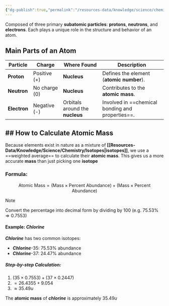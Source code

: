 ```yaml
---
{"dg-publish":true,"permalink":"/resources-data/knowledge/science/chemistry/atoms/"}
---
```


Composed of three primary **subatomic particles**: **protons**, **neutrons**, and **electrons**. Each plays a unique role in the structure and behavior of an atom.

## Main Parts of an Atom

| **Particle** | **Charge**    | **Where Found**                 | **Description**                                  |
| ------------ | ------------- | ------------------------------- | ------------------------------------------------ |
| **Proton**   | Positive (+)  | **Nucleus**                     | Defines the element (**atomic number**).         |
| **Neutron**  | No charge (0) | **Nucleus**                     | Contributes to the **atomic mass**.              |
| **Electron** | Negative (-)  | Orbitals around the **nucleus** | Involved in ==chemical bonding and properties==. |

## ## How to Calculate Atomic Mass
Because elements exist in nature as a mixture of **[[Resources-Data/Knowledge/Science/Chemistry/Isotopes\|isotopes]]**, we use a ==weighted average== to calculate their **atomic mass**. This gives us a more accurate **mass** than just picking one **isotope**

### Formula:

$$
\text{Atomic Mass} = (\text{Mass} \times \text{Percent Abundance}) + (\text{Mass} \times \text{Percent Abundance})
$$

> [!note]
> Convert the percentage into decimal form by dividing by 100 (e.g. $75.53\% \Rightarrow 0.7553$)

#### Example: *Chlorine*
***Chlorine*** has two common isotopes:
* ***Chlorine***-35: 75.53% abundance
* ***Chlorine***-37: 24.47% abundance

##### Step-by-step Calculation:
1.  $(35 \times 0.7553) + (37 \times 0.2447)$
2. $= 26.4355 + 9.054$
3. $\approx 35.49 u$

The **atomic mass** of ***chlorine*** is approximately $35.49 u$
